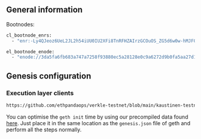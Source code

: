 ## General information
Bootnodes:
```sh
cl_bootnode_enrs:
  - "enr:-Ly4QJeoz6UeL2JL2h54iUU0IU2XFi8TnRFHZAIrzGCOuOS_ZG5d6w0w-hMJF00nzsT6i5Pu1v2qHMKDudQUZhvpzp0Bh2F0dG5ldHOIAAAAAAAAAACEZXRoMpAqejCCAAaUIv__________gmlkgnY0gmlwhLI-49qJc2VjcDI1NmsxoQMKd2_x7QQbLg4VT0hWjPO_xrH8C0U1lTCqCE0lsO9fzohzeW5jbmV0cwCDdGNwgiMog3VkcIIjKA"

el_bootnode_enode:
  - "enode://3da5fa6fb683a747a7258f93880ec5a28128e0c9a6272d9b0fa5aa27d182a6088b0d53f5fed214d5922d75220a6f31b56232273d48ded990db69e027fae8acfd@178.62.227.218:30303"
```

## Genesis configuration
### Execution layer clients

```sh
https://github.com/ethpandaops/verkle-testnet/blob/main/kaustinen-testnet/custom_config_data/genesis.json
```

You can optimise the `geth init` time by using our precompiled data found [here](https://condrieu.fra1.digitaloceanspaces.com/precomp). 
Just place it in the same location as the `genesis.json` file of geth and perform all the steps normally. 
